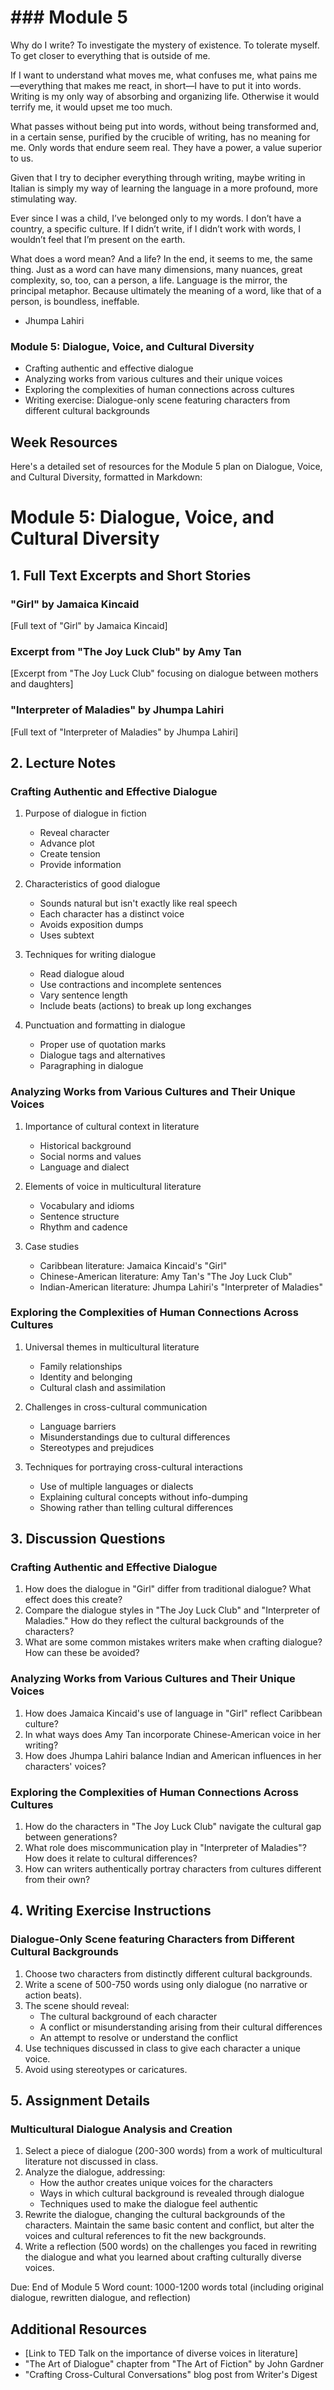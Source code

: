 # ### Module 5
Why do I write? To investigate the mystery of existence. To tolerate myself. To get closer to everything that is outside of me.

If I want to understand what moves me, what confuses me, what pains me—everything that makes me react, in short—I have to put it into words. Writing is my only way of absorbing and organizing life. Otherwise it would terrify me, it would upset me too much.

What passes without being put into words, without being transformed and, in a certain sense, purified by the crucible of writing, has no meaning for me. Only words that endure seem real. They have a power, a value superior to us.

Given that I try to decipher everything through writing, maybe writing in Italian is simply my way of learning the language in a more profound, more stimulating way.

Ever since I was a child, I’ve belonged only to my words. I don’t have a country, a specific culture. If I didn’t write, if I didn’t work with words, I wouldn’t feel that I’m present on the earth.

What does a word mean? And a life? In the end, it seems to me, the same thing. Just as a word can have many dimensions, many nuances, great complexity, so, too, can a person, a life. Language is the mirror, the principal metaphor. Because ultimately the meaning of a word, like that of a person, is boundless, ineffable.
- Jhumpa Lahiri

### Module 5: Dialogue, Voice, and Cultural Diversity
- Crafting authentic and effective dialogue
- Analyzing works from various cultures and their unique voices
- Exploring the complexities of human connections across cultures
- Writing exercise: Dialogue-only scene featuring characters from different cultural backgrounds

## Week Resources

Here's a detailed set of resources for the Module 5 plan on Dialogue, Voice, and Cultural Diversity, formatted in Markdown:

# Module 5: Dialogue, Voice, and Cultural Diversity

## 1. Full Text Excerpts and Short Stories

### "Girl" by Jamaica Kincaid
[Full text of "Girl" by Jamaica Kincaid]

### Excerpt from "The Joy Luck Club" by Amy Tan
[Excerpt from "The Joy Luck Club" focusing on dialogue between mothers and daughters]

### "Interpreter of Maladies" by Jhumpa Lahiri
[Full text of "Interpreter of Maladies" by Jhumpa Lahiri]

## 2. Lecture Notes

### Crafting Authentic and Effective Dialogue

1. Purpose of dialogue in fiction
   - Reveal character
   - Advance plot
   - Create tension
   - Provide information

2. Characteristics of good dialogue
   - Sounds natural but isn't exactly like real speech
   - Each character has a distinct voice
   - Avoids exposition dumps
   - Uses subtext

3. Techniques for writing dialogue
   - Read dialogue aloud
   - Use contractions and incomplete sentences
   - Vary sentence length
   - Include beats (actions) to break up long exchanges

4. Punctuation and formatting in dialogue
   - Proper use of quotation marks
   - Dialogue tags and alternatives
   - Paragraphing in dialogue

### Analyzing Works from Various Cultures and Their Unique Voices

1. Importance of cultural context in literature
   - Historical background
   - Social norms and values
   - Language and dialect

2. Elements of voice in multicultural literature
   - Vocabulary and idioms
   - Sentence structure
   - Rhythm and cadence

3. Case studies
   - Caribbean literature: Jamaica Kincaid's "Girl"
   - Chinese-American literature: Amy Tan's "The Joy Luck Club"
   - Indian-American literature: Jhumpa Lahiri's "Interpreter of Maladies"

### Exploring the Complexities of Human Connections Across Cultures

1. Universal themes in multicultural literature
   - Family relationships
   - Identity and belonging
   - Cultural clash and assimilation

2. Challenges in cross-cultural communication
   - Language barriers
   - Misunderstandings due to cultural differences
   - Stereotypes and prejudices

3. Techniques for portraying cross-cultural interactions
   - Use of multiple languages or dialects
   - Explaining cultural concepts without info-dumping
   - Showing rather than telling cultural differences

## 3. Discussion Questions

### Crafting Authentic and Effective Dialogue

1. How does the dialogue in "Girl" differ from traditional dialogue? What effect does this create?
2. Compare the dialogue styles in "The Joy Luck Club" and "Interpreter of Maladies." How do they reflect the cultural backgrounds of the characters?
3. What are some common mistakes writers make when crafting dialogue? How can these be avoided?

### Analyzing Works from Various Cultures and Their Unique Voices

1. How does Jamaica Kincaid's use of language in "Girl" reflect Caribbean culture?
2. In what ways does Amy Tan incorporate Chinese-American voice in her writing?
3. How does Jhumpa Lahiri balance Indian and American influences in her characters' voices?

### Exploring the Complexities of Human Connections Across Cultures

1. How do the characters in "The Joy Luck Club" navigate the cultural gap between generations?
2. What role does miscommunication play in "Interpreter of Maladies"? How does it relate to cultural differences?
3. How can writers authentically portray characters from cultures different from their own?

## 4. Writing Exercise Instructions

### Dialogue-Only Scene featuring Characters from Different Cultural Backgrounds

1. Choose two characters from distinctly different cultural backgrounds.
2. Write a scene of 500-750 words using only dialogue (no narrative or action beats).
3. The scene should reveal:
   - The cultural background of each character
   - A conflict or misunderstanding arising from their cultural differences
   - An attempt to resolve or understand the conflict
4. Use techniques discussed in class to give each character a unique voice.
5. Avoid using stereotypes or caricatures.

## 5. Assignment Details

### Multicultural Dialogue Analysis and Creation

1. Select a piece of dialogue (200-300 words) from a work of multicultural literature not discussed in class.
2. Analyze the dialogue, addressing:
   - How the author creates unique voices for the characters
   - Ways in which cultural background is revealed through dialogue
   - Techniques used to make the dialogue feel authentic
3. Rewrite the dialogue, changing the cultural backgrounds of the characters. Maintain the same basic content and conflict, but alter the voices and cultural references to fit the new backgrounds.
4. Write a reflection (500 words) on the challenges you faced in rewriting the dialogue and what you learned about crafting culturally diverse voices.

Due: End of Module 5
Word count: 1000-1200 words total (including original dialogue, rewritten dialogue, and reflection)

## Additional Resources

- [Link to TED Talk on the importance of diverse voices in literature]
- "The Art of Dialogue" chapter from "The Art of Fiction" by John Gardner
- "Crafting Cross-Cultural Conversations" blog post from Writer's Digest
